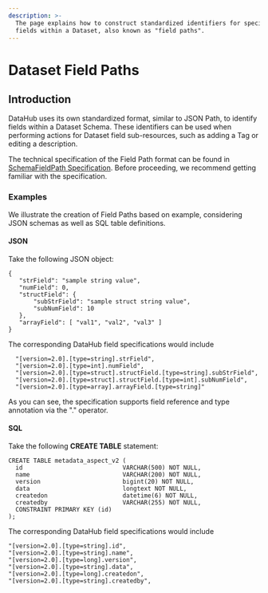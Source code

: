 ```yaml
---
description: >-
  The page explains how to construct standardized identifiers for specific
  fields within a Dataset, also known as "field paths".
---
```


# Dataset Field Paths

## Introduction

DataHub uses its own standardized format, similar to JSON Path, to identify fields within a Dataset Schema. These identifiers can be used when performing actions for Dataset field sub-resources, such as adding a Tag or editing a description.&#x20;

The technical specification of the Field Path format can be found in [SchemaFieldPath Specification](https://datahubproject.io/docs/advanced/field-path-spec-v2/). Before proceeding, we recommend getting familiar with the specification.&#x20;

### Examples

We illustrate the creation of Field Paths based on example, considering JSON schemas as well as SQL table definitions.

#### JSON

Take the following JSON object:

```
{
   "strField": "sample string value",
   "numField": 0,
   "structField": {
       "subStrField": "sample struct string value",
       "subNumField": 10
   },
   "arrayField": [ "val1", "val2", "val3" ]
}

```

The corresponding DataHub field specifications would include

```
  "[version=2.0].[type=string].strField",
  "[version=2.0].[type=int].numField",
  "[version=2.0].[type=struct].structField.[type=string].subStrField",
  "[version=2.0].[type=struct].structField.[type=int].subNumField",
  "[version=2.0].[type=array].arrayField.[type=string]"
```

As you can see, the specification supports field reference and type annotation via the "." operator.

#### SQL

Take the following **CREATE TABLE** statement:&#x20;

```
CREATE TABLE metadata_aspect_v2 (
  id                            VARCHAR(500) NOT NULL,
  name                          VARCHAR(200) NOT NULL,
  version                       bigint(20) NOT NULL,
  data                          longtext NOT NULL,
  createdon                     datetime(6) NOT NULL,
  createdby                     VARCHAR(255) NOT NULL,
  CONSTRAINT PRIMARY KEY (id)
);
```

The corresponding DataHub field specifications would include

```
"[version=2.0].[type=string].id",
"[version=2.0].[type=string].name",
"[version=2.0].[type=long].version",
"[version=2.0].[type=string].data",
"[version=2.0].[type=long].createdon",
"[version=2.0].[type=string].createdby",
```
